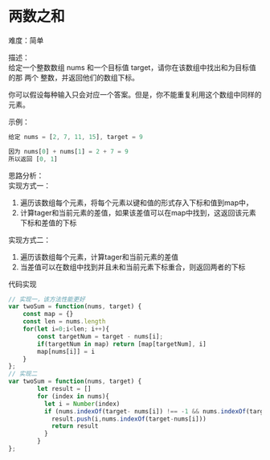 # 两数之和

难度：简单

描述：<br />给定一个整数数组 nums 和一个目标值 target，请你在该数组中找出和为目标值的那 两个 整数，并返回他们的数组下标。

你可以假设每种输入只会对应一个答案。但是，你不能重复利用这个数组中同样的元素。

示例：
```javascript
给定 nums = [2, 7, 11, 15], target = 9

因为 nums[0] + nums[1] = 2 + 7 = 9
所以返回 [0, 1]
```

思路分析：<br />实现方式一：

1. 遍历该数组每个元素，将每个元素以键和值的形式存入下标和值到map中，
1. 计算tager和当前元素的差值，如果该差值可以在map中找到，这返回该元素下标和差值的下标

实现方式二：

1. 遍历该数组每个元素，计算tager和当前元素的差值
1. 当差值可以在数组中找到并且未和当前元素下标重合，则返回两者的下标

代码实现
```javascript
// 实现一，该方法性能更好
var twoSum = function(nums, target) {
    const map = {}
    const len = nums.length
    for(let i=0;i<len; i++){
        const targetNum = target - nums[i];
        if(targetNum in map) return [map[targetNum], i]
        map[nums[i]] = i
    }  
};
// 实现二
var twoSum = function(nums, target) {
        let result = []
        for (index in nums){
          let i = Number(index)
          if (nums.indexOf(target- nums[i]) !== -1 && nums.indexOf(target-nums[i]) !== i) {
            result.push(i,nums.indexOf(target-nums[i]))
            return result
          }
        }
};
```

